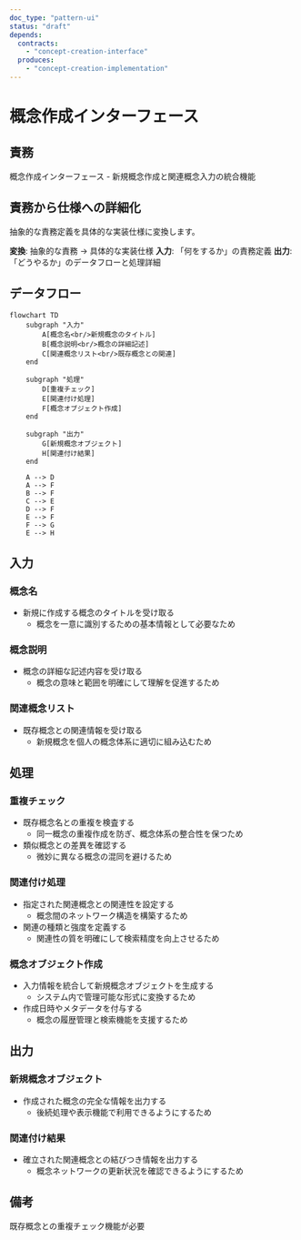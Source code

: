 ```yaml
---
doc_type: "pattern-ui"
status: "draft"
depends:
  contracts:
    - "concept-creation-interface"
  produces:
    - "concept-creation-implementation"
---
```


# 概念作成インターフェース

## 責務

<!-- PREMISE_BEGIN: concept-creation-interface -->
概念作成インターフェース - 新規概念作成と関連概念入力の統合機能
<!-- PREMISE_END: concept-creation-interface -->

## 責務から仕様への詳細化

抽象的な責務定義を具体的な実装仕様に変換します。

**変換**: 抽象的な責務 → 具体的な実装仕様
**入力**: 「何をするか」の責務定義
**出力**: 「どうやるか」のデータフローと処理詳細

<!-- LOCAL_CONCLUSION_BEGIN: concept-creation-implementation -->

## データフロー

```mermaid
flowchart TD
    subgraph "入力"
        A[概念名<br/>新規概念のタイトル]
        B[概念説明<br/>概念の詳細記述]
        C[関連概念リスト<br/>既存概念との関連]
    end

    subgraph "処理"
        D[重複チェック]
        E[関連付け処理]
        F[概念オブジェクト作成]
    end

    subgraph "出力"
        G[新規概念オブジェクト]
        H[関連付け結果]
    end

    A --> D
    A --> F
    B --> F
    C --> E
    D --> F
    E --> F
    F --> G
    E --> H
```

## 入力

### 概念名

- 新規に作成する概念のタイトルを受け取る
  - 概念を一意に識別するための基本情報として必要なため

### 概念説明

- 概念の詳細な記述内容を受け取る
  - 概念の意味と範囲を明確にして理解を促進するため

### 関連概念リスト

- 既存概念との関連情報を受け取る
  - 新規概念を個人の概念体系に適切に組み込むため

## 処理

### 重複チェック

- 既存概念名との重複を検査する
  - 同一概念の重複作成を防ぎ、概念体系の整合性を保つため
- 類似概念との差異を確認する
  - 微妙に異なる概念の混同を避けるため

### 関連付け処理

- 指定された関連概念との関連性を設定する
  - 概念間のネットワーク構造を構築するため
- 関連の種類と強度を定義する
  - 関連性の質を明確にして検索精度を向上させるため

### 概念オブジェクト作成

- 入力情報を統合して新規概念オブジェクトを生成する
  - システム内で管理可能な形式に変換するため
- 作成日時やメタデータを付与する
  - 概念の履歴管理と検索機能を支援するため

## 出力

### 新規概念オブジェクト

- 作成された概念の完全な情報を出力する
  - 後続処理や表示機能で利用できるようにするため

### 関連付け結果

- 確立された関連概念との結びつき情報を出力する
  - 概念ネットワークの更新状況を確認できるようにするため

## 備考

既存概念との重複チェック機能が必要

<!-- LOCAL_CONCLUSION_END: concept-creation-implementation -->
